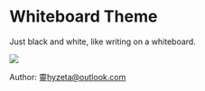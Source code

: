 # Whiteboard Theme

Just black and white, like writing on a whiteboard.

![](https://github.com/Hyzeta/resources/raw/master/whiteboard_theme/screenshot.png)

Author: 靈<hyzeta@outlook.com>
